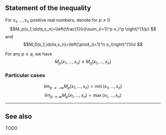 ## Statement of the inequality

For $x_1,\dots,x_n$ positive real numbers, denote for $p\neq 0$
$$M_p(x_1,\dots,x_n)=\left(\frac{1}{n}\sum_{i=1}^p x_i^p \right)^{1/p} $$
and 
$$M_0(x_1,\dots,x_n)=\left(\prod_{i=1}^n x_i\right)^{1/n} $$

For any $p \le q$, we have  
$$M_p(x_1,\dots,x_n)\le M_q(x_1,\dots,x_n) $$

### Particular cases
$$\lim_{p \to -\infty} M_p(x_1,\dots,x_n) = \min(x_1,\dots,x_n) $$ $$\lim_{p \to \infty} M_p(x_1,\dots,x_n) = \max(x_1,\dots,x_n) $$

---

## See also

TODO